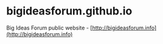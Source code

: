 # bigideasforum.github.io

Big Ideas Forum public website - [http://bigideasforum.info](http://bigideasforum.info)
